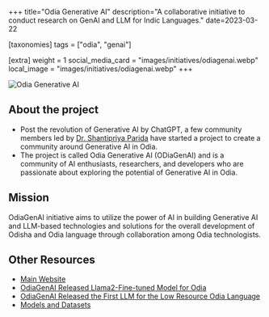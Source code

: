 +++
title="Odia Generative AI"
description="A collaborative initiative to conduct research on GenAI and LLM for Indic Languages."
date=2023-03-22

[taxonomies]
tags = ["odia", "genai"]

[extra]
weight = 1
social_media_card = "images/initiatives/odiagenai.webp"
local_image = "images/initiatives/odiagenai.webp"
+++

![Odia Generative AI](/images/initiatives/odiagenai.webp)

## About the project

- Post the revolution of Generative AI by ChatGPT, a few community members led by [Dr. Shantipriya Parida](https://www.linkedin.com/in/shantipriya-parida-9781a9127/) have started a project to create a community around Generative AI in Odia.
- The project is called Odia Generative AI (ODiaGenAI) and is a community of AI enthusiasts, researchers, and developers who are passionate about exploring the potential of Generative AI in Odia.

## Mission

OdiaGenAI initiative aims to utilize the power of AI in building Generative AI and LLM-based technologies and solutions for the overall development of Odisha and Odia language through collaboration among Odia technologists.

## Other Resources

- [Main Website](https://www.odiagenai.org/)
- [OdiaGenAI Released Llama2-Fine-tuned Model for Odia](https://www.odiagenai.org/blog/odiagenai-released-llama2-fine-tuned-model-for-odia)
- [OdiaGenAI Released the First LLM for the Low Resource Odia Language](https://www.odiagenai.org/blog/odiagenai-released-the-first-llm-for-the-low-resource-odia-language)
- [Models and Datasets](https://huggingface.co/OdiaGenAI)
